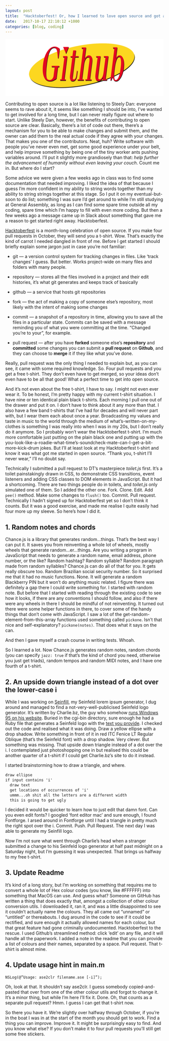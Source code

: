 ```yaml
---
layout: post
title:  "Hacktoberfest! Or, how I learned to love open source and got a free t-shirt"
date:   2017-10-17 22:10:12 +1000
categories: [blog, coding]
---
```


![Github logo](/assets/gitfeld.png)

Contributing to open source is a lot like listening to Steely Dan: everyone seems to rave about it, it seems like something I should be into, I’ve wanted to get involved for a long time, but I can never really figure out where to start. Unlike Steely Dan, however, the benefits of contributing to open source are clear. Basically, there’s a lot of code out there, there’s a mechanism for you to be able to make changes and submit them, and the owner can add them to the real actual code if they agree with your changes. That makes you one of the contributors. Neat, huh? Write software with people you’ve never even met, get some good experience under your belt, and help improve something by being one of the tiny worker ants pushing variables around. I’ll put it slightly more grandiosely than that: *help further the advancement of humanity without even leaving your couch*. Count me in. But where do I start?

Some advice we were given a few weeks ago in class was to find some documentation that needed improving. I liked the idea of that because I guess I’m more confident in my ability to string words together than my ability to string strings together at this stage. So I put it on my eventual-but-soon to do list; something I was sure I’d get around to while I’m still studying at General Assembly, as long as I can find some spare time outside all my coding, spare time which I’m happy to fill with even more coding. But then a few weeks ago a message came up in Slack about something that gave me a reason to get started right away. Hacktoberfest.

[Hacktoberfest](https://hacktoberfest.digitalocean.com/) is a month-long celebration of open source. If you make four pull requests in October, they will send you a t-shirt. Wow. That’s exactly the kind of carrot I needed dangled in front of me. Before I get started I should briefly explain some jargon just in case you’re not familiar:

* git — a version control system for tracking changes in files. Like ‘track changes’ I guess. But better. Works project-wide on many files and folders with many people.

* repository — stores all the files involved in a project and their edit histories, it’s what git generates and keeps track of basically

* github — a service that hosts git repositories

* fork — the act of making a copy of someone else’s repository, most likely with the intent of making some changes

* commit — a snapshot of a repository in time, allowing you to save all the files in a particular state. Commits can be saved with a message reminding you of what you were committing at the time. “Changed you’re to your”, for example.

* pull request — after you have **forked** someone else’s **repository** and **committed** some changes you can submit a **pull request** on **Github**, and they can choose to **merge** it if they like what you’ve done.

Really, pull request was the only thing I needed to explain but, as you can see, it came with some required knowledge. So. Four pull requests and you get a free t-shirt. They don’t even have to get merged, so your ideas don’t even have to be all that good! What a perfect time to get into open source.

And it’s not even about the free t-shirt, I have to say. I might not even ever wear it. To be honest, I’m pretty happy with my current t-shirt situation. I have nine or ten identical plain black t-shirts. Each morning I pull one out of the drawer and put it on. I don’t have to think about it any more than that. I also have a few band t-shirts that I’ve had for decades and will never part with, but I wear them each about once a year. Broadcasting my values and taste in music to the world through the medium of what’s-written-on-my-clothes is something I was really into when I was in my 20s, but I don’t really do it anymore. So I probably won’t wear the Hacktoberfest t-shirt. I’m much more comfortable just putting on the plain black one and putting up with the you-look-like-a-roadie-what-time’s-soundcheck-mate-can-I-get-a-bit-more-kick-drum jokes. But I’ll at least look at my Hacktoberfest t-shirt and know it was what got me started in open source. “Thank you, t-shirt I’ll never wear,” I’ll no doubt say.

Technically I submitted a pull request to DT’s masterpiece *toilet.js* first. It’s a toilet painstakingly drawn in CSS, to demonstrate CSS transitions, event listeners and adding CSS classes to DOM elements in JavaScript. But it had a shortcoming. There are two things people do in toilets, and *toilet.js* only simulated one of them. So I added the other one. Fork. Clone. Edit. Add `pee()` method. Make some changes to `flush()` too. Commit. Pull request. Technically I hadn’t signed up for Hacktoberfest yet so I don’t think it counts. But it was a good exercise, and made me realise I quite easily had four more up my sleeve. So here’s how I did it.

## 1. Random notes and chords

Chance.js is a library that generates random…things. That’s the best way I can put it. It saves you from reinventing a whole lot of wheels, mostly wheels that generate random…er…things. Are you writing a program in JavaScript that needs to generate a random name, email address, phone number, or the like? Random hashtag? Random syllable? Random paragraph made from random syllables? Chance.js can do all of that for you. It gets really obscure too. Random Brazilian social security number. So it surprised me that it had no music functions. None. It will generate a random Blackberry PIN but it won’t do anything music related. I figure there was definitely a gap there I could write something for. I started with random note. But before that I started with reading through the existing code to see how it looks, if there are any conventions I should follow, and also if there were any wheels in there I should be mindful of not reinventing. It turned out there were some helper functions in there, to cover some of the handy things that don’t come with JavaScript. I saw a lot of the get-random-element-from-this-array functions used something called `pickone`. Isn’t that nice and self-explanatory? `pickone(notes)`. That does what it says on the can.

And then I gave myself a crash course in writing tests. Whoah.

So I learned a lot. Now Chance.js generates random notes, random chords (you can specify `jazz: true` if that’s the kind of chord you need, otherwise you just get triads), random tempos and random MIDI notes, and I have one fourth of a t-shirt.

## 2. An upside down triangle instead of a dot over the lower-case i

While I was working on [Seinfill](http://seinfill.herokuapp.com), my Seinfeld lorem ipsum generator, I dug around and managed to find a not-very-well-publicised Seinfeld logo generator. It’s written by Charlie.bz, the guy who somehow [runs Windows 95 on his website](https://charlie.bz/). Buried in the cgi-bin directory, sure enough he had a Ruby file that generates a Seinfeld logo with the [text you provide](https://charlie.bz/cgi-bin/seinfeld/Medium). I checked out the code and realised what it was doing. Draw a yellow ellipse with a drop shadow. Write something in front of it in red ITC Fenice LT Regular Oblique (that’s the Seinfeld font) with a drop shadow. Very clever. But something was missing. That upside down triangle instead of a dot over the i. I contemplated just photoshopping one in but realised this could be another quarter of a t-shirt if I could get Charlie.bz’s site to do it instead.

I started brainstorming how to draw a triangle, and where.

    draw ellipse
    if input contains 'i'
      draw text
      get locations of occurrences of 'i'
      ummm...oh shit all the letters are a different width
      this is going to get ugly

I decided it would be quicker to learn how to just edit that damn font. Can you even edit fonts? I googled ‘font editor mac’ and sure enough, I found Fontforge. I arsed around in Fontforge until I had a triangle in pretty much the right spot over the i. Commit. Push. Pull Request. The next day I was able to generate my Seinfill logo.

Now I’m not sure what went through Charlie’s head when a stranger submitted a change to his Seinfeld logo generator at half past midnight on a Saturday night, but I’m guessing it was unexpected. That brings us halfway to my free t-shirt.

## 3. Update Readme

It’s kind of a long story, but I’m working on something that requires me to convert a whole lot of Hex colour codes (you know, like #FFFFFF) into something that MacOS can use. And guess what? Someone on GitHub has written a thing that does exactly that, amongst a collection of other colour conversion utils. I downloaded it, ran it, and was a little disappointed to see it couldn’t actually name the colours. They all came out “unnamed” or “untitled” or thereabouts. I dug around in the code to see if it could be rectified, and sure enough it actually allowed names for each colour, but that great feature had gone criminally undocumented. Hacktoberfest to the rescue. I used Github’s streamlined method: click ‘edit’ on any file, and it will handle all the paperwork. I added a note in the readme that you can provide a list of colours and their names, separated by a space. Pull request. That t-shirt is almost mine.

## 4. Update usage hint in main.m

    NSLog(@”Usage: ase2clr filename.ase [-i]”);

Oh, look at that. It shouldn’t say ase2clr. I guess somebody copied-and-pasted that over from one of the other colour utils and forgot to change it. It’s a minor thing, but while I’m here I’ll fix it. Done. Oh, that counts as a separate pull request? Hmm. I guess I can get that t-shirt now.

So there you have it. We’re slightly over halfway through October, if you’re in the boat I was in at the start of the month you should get to work. Find a thing you can improve. Improve it. It might be surprisingly easy to find. And you know what else? If you don’t make it to four pull requests you’ll still get some free stickers.
